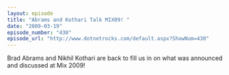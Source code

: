 ```yaml
---
layout: episode
title: "Abrams and Kothari Talk MIX09! "
date: "2009-03-19"
episode_number: "430"
episode_url: "http://www.dotnetrocks.com/default.aspx?ShowNum=430"
---
```


Brad Abrams and Nikhil Kothari are back to fill us in on what was announced and discussed at Mix 2009!
